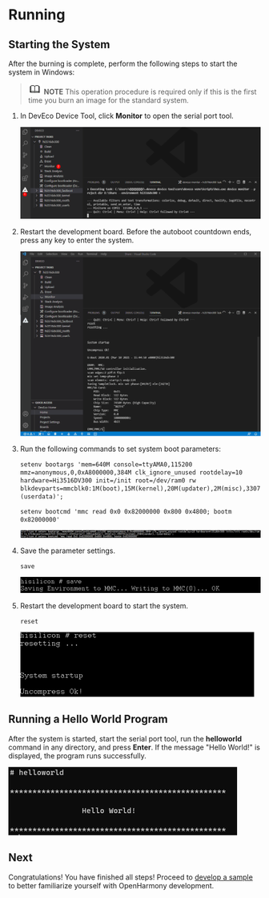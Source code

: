 # Running


## Starting the System

After the burning is complete, perform the following steps to start the system in Windows:

> ![icon-note.gif](public_sys-resources/icon-note.gif) **NOTE**
> This operation procedure is required only if this is the first time you burn an image for the standard system.

1. In DevEco Device Tool, click **Monitor** to open the serial port tool.

   ![en-us_image_0000001226762374](figures/en-us_image_0000001226762374.png)

2. Restart the development board. Before the autoboot countdown ends, press any key to enter the system.

   ![en-us_image_0000001271442265](figures/en-us_image_0000001271442265.gif)

3. Run the following commands to set system boot parameters:
     
   ```
   setenv bootargs 'mem=640M console=ttyAMA0,115200 mmz=anonymous,0,0xA8000000,384M clk_ignore_unused rootdelay=10 hardware=Hi3516DV300 init=/init root=/dev/ram0 rw blkdevparts=mmcblk0:1M(boot),15M(kernel),20M(updater),2M(misc),3307M(system),256M(vendor),-(userdata)';
   ```

     
   ```
   setenv bootcmd 'mmc read 0x0 0x82000000 0x800 0x4800; bootm 0x82000000'
   ```

   ![en-us_image_0000001271322437](figures/en-us_image_0000001271322437.png)

4. Save the parameter settings.
     
   ```
   save
   ```

   ![en-us_image_0000001271562437](figures/en-us_image_0000001271562437.png)

5. Restart the development board to start the system.
     
   ```
   reset
   ```

   ![en-us_image_0000001226762378](figures/en-us_image_0000001226762378.png)


## Running a Hello World Program

After the system is started, start the serial port tool, run the **helloworld** command in any directory, and press **Enter**. If the message "Hello World!" is displayed, the program runs successfully.

![en-us_image_0000001226602398](figures/en-us_image_0000001226602398.png)


## Next

Congratulations! You have finished all steps! Proceed to [develop a sample](../guide/device-clock-guide.md) to better familiarize yourself with OpenHarmony development.
